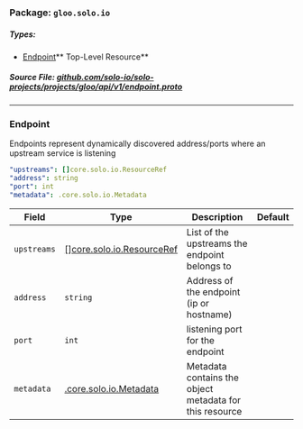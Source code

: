 <!-- Code generated by solo-kit. DO NOT EDIT. -->

### Package: `gloo.solo.io` 
##### Types:


- [Endpoint](#Endpoint)** Top-Level Resource**
  



##### Source File: [github.com/solo-io/solo-projects/projects/gloo/api/v1/endpoint.proto](https://github.com/solo-io/solo-projects/blob/master/projects/gloo/api/v1/endpoint.proto)





---
### <a name="Endpoint">Endpoint</a>

 

Endpoints represent dynamically discovered address/ports where an upstream service is listening

```yaml
"upstreams": []core.solo.io.ResourceRef
"address": string
"port": int
"metadata": .core.solo.io.Metadata

```

| Field | Type | Description | Default |
| ----- | ---- | ----------- |----------- | 
| `upstreams` | [[]core.solo.io.ResourceRef](../../../../../solo-kit/api/v1/ref.proto.sk.md#ResourceRef) | List of the upstreams the endpoint belongs to |  |
| `address` | `string` | Address of the endpoint (ip or hostname) |  |
| `port` | `int` | listening port for the endpoint |  |
| `metadata` | [.core.solo.io.Metadata](../../../../../solo-kit/api/v1/metadata.proto.sk.md#Metadata) | Metadata contains the object metadata for this resource |  |





<!-- Start of HubSpot Embed Code -->
<script type="text/javascript" id="hs-script-loader" async defer src="//js.hs-scripts.com/5130874.js"></script>
<!-- End of HubSpot Embed Code -->
